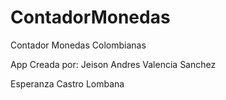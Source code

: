 # ContadorMonedas
Contador Monedas Colombianas

App Creada por:
Jeison Andres Valencia Sanchez

Esperanza Castro Lombana
